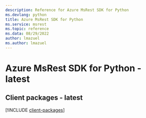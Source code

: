 ```yaml
---
description: Reference for Azure MsRest SDK for Python
ms.devlang: python
title: Azure MsRest SDK for Python
ms.service: msrest
ms.topic: reference
ms.data: 08/29/2022
author: lmazuel
ms.author: lmazuel
---
```

# Azure MsRest SDK for Python - latest

## Client packages - latest
[!INCLUDE [client-packages](msrest-client-index.md)]